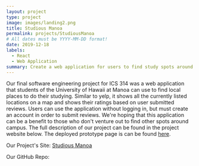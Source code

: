 ```yaml
---
layout: project
type: project
image: images/landing2.png
title: Studious Manoa
permalink: projects/StudiousManoa
# All dates must be YYYY-MM-DD format!
date: 2019-12-18
labels:
  - React
  - Web Application
summary: Create a web application for users to find study spots around UH Manoa.
---
```


Our final software engineering project for ICS 314 was a web application that students of the University of Hawaii at Manoa can use to find local places to do their studying. Similar to yelp, it shows all the currently listed locations on a map and shows their ratings based on user submitted reviews. Users can use the application without logging in, but must create an account in order to submit reviews. We're hoping that this application can be a benefit to those who don't venture out to find other spots around campus. The full description of our project can be found in the project website below. The deployed prototype page is can be found <a href="http://studiousmanoa.meteorapp.com/#/">here</a>.

Our Project's Site: <a href="https://studious-manoa.github.io/">Studious Manoa</a>

Our GitHub Repo: <a href="https://github.com/studious-manoa/studious-manoa"><i class="large github icon "></i></a>

